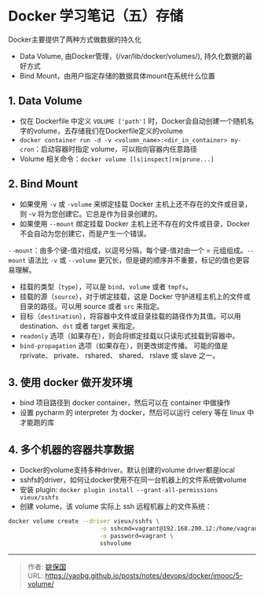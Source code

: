 # Docker 学习笔记（五）存储


Docker主要提供了两种方式做数据的持久化

- Data Volume, 由Docker管理，(/var/lib/docker/volumes/), 持久化数据的最好方式
- Bind Mount，由用户指定存储的数据具体mount在系统什么位置

## 1. Data Volume

- 仅在 Dockerfile 中定义 `VOLUME ['path']` 时，Docker会自动创建一个随机名字的volume，去存储我们在Dockerfile定义的volume
- `docker container run -d -v <volumn_name>:<dir_in_container> my-cron`：启动容器时指定 volume，可以指向容器内任意路径
- Volume 相关命令：`docker volume [ls|inspect|rm|prune...]`

## 2. Bind Mount

- 如果使用 `-v` 或 `-volume` 来绑定挂载 Docker 主机上还不存在的文件或目录，则 -v 将为您创建它。它总是作为目录创建的。
- 如果使用 `--mount` 绑定挂载 Docker 主机上还不存在的文件或目录，Docker 不会自动为您创建它，而是产生一个错误。

`--mount`：由多个键-值对组成，以逗号分隔，每个键-值对由一个 <key>=<value> 元组组成。`--mount` 语法比 `-v` 或 `--volume` 更冗长，但是键的顺序并不重要，标记的值也更容易理解。

- 挂载的类型（`type`），可以是 `bind`、`volume` 或者 `tmpfs`。
- 挂载的源（`source`），对于绑定挂载，这是 Docker 守护进程主机上的文件或目录的路径。可以用 source 或者 `src` 来指定。
- 目标（`destination`），将容器中文件或目录挂载的路径作为其值。可以用 destination、`dst` 或者 target 来指定。
- `readonly` 选项（如果存在），则会将绑定挂载以只读形式挂载到容器中。
- `bind-propagation` 选项（如果存在），则更改绑定传播。 可能的值是 rprivate、 private、 rshared、 shared、 rslave 或 slave 之一。



## 3. 使用 docker 做开发环境

- bind 项目路径到 docker container，然后可以在 container 中做操作
- 设置 pycharm 的 interpreter 为 docker，然后可以运行 celery 等在 linux 中才能跑的库

## 4. 多个机器的容器共享数据

- Docker的volume支持多种driver。默认创建的volume driver都是local
- sshfs的driver，如何让docker使用不在同一台机器上的文件系统做volume
- 安装 plugin: `docker plugin install --grant-all-permissions vieux/sshfs`
- 创建 volume，该 volume 实际上 ssh 远程机器上的文件系统：

```bash
docker volume create --driver vieux/sshfs \
                          -o sshcmd=vagrant@192.168.200.12:/home/vagrant \
                          -o password=vagrant \
                          sshvolume
```


---

> 作者: [姚保国](https://yaobg.github.io)  
> URL: https://yaobg.github.io/posts/notes/devops/docker/imooc/5-volume/  

